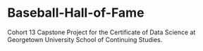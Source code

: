 # Baseball-Hall-of-Fame
Cohort 13 Capstone Project for the Certificate of Data Science at Georgetown University School of Continuing Studies.
